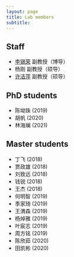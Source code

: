 ```yaml
---
layout: page
title: Lab members
subtitle: 
---
```


## Staff 

+ [李锡荣](lixirong.net) 副教授（博导）
+ 杨刚 副教授（硕导）
+ [许洁萍](http://info.ruc.edu.cn/academic_professor.php?teacher_id=34) 副教授（硕导）

## PhD students 

+ 陈坳珠 (2019)
+ 胡帆 (2020)
+ 林海斓 (2021)

## Master students 

+ 丁飞 (2018)
+ 贾政雄 (2018)
+ 刘致远 (2018)
+ 钱锐 (2018)
+ 王杰 (2018)
+ 何明智 (2019)
+ 季家琦 (2019)
+ 王渭森 (2019)
+ 杨焯雅 (2019)
+ 叶宸志 (2019)
+ 周方铭 (2019)
+ 陈欣茹 (2020)
+ 田凯彬 (2020)
